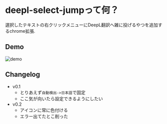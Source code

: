 # deepl-select-jumpって何？

選択したテキストの右クリックメニューにDeepL翻訳へ雑に投げるやつを追加するchrome拡張.

## Demo

![demo](https://raw.githubusercontent.com/wiki/eggplants/deepl-select-jump/demo1.gif)

## Changelog

- v0.1
  - とりあえず`自動検出->日本語`で固定
  - ここ気が向いたら設定できるようにしたい
- v0.2
  - アイコンに常に色付ける
  - エラー出てたとこ削った
